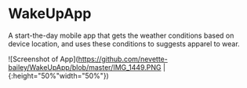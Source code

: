 # WakeUpApp

A start-the-day mobile app that gets the weather conditions based on device location, and uses these conditions to suggests apparel to wear.

![Screenshot of App](https://github.com/nevette-bailey/WakeUpApp/blob/master/IMG_1449.PNG | {:height="50%"width="50%"})

